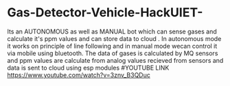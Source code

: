 # Gas-Detector-Vehicle-HackUIET-
Its an AUTONOMOUS as well as MANUAL bot which can sense gases and calculate it's ppm values and can store data to cloud . In autonomous mode it works on principle of line following and in manual mode wecan control it via mobile using bluetooth.
The data of gases is calculated by MQ sensors and ppm values are calculate from analog values recieved from sensors and data is sent to cloud using esp modules
#YOUTUBE LINK
https://www.youtube.com/watch?v=3znv_B3QDuc

